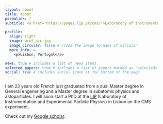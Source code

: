 ```yaml
---
layout: about
title: about
permalink: /
subtitle: <a href="https://pages.lip.pt/cms/">Laboratory of Instrumentation and Experimental Particle Physics</a>. CMS experiment. 

profile:
  align: right
  image: prof_pic.jpg
  image_circular: false # crops the image to make it circular
  more_info: >
    <p>Lisbon, Portugal</p>

news: true # includes a list of news items
selected_papers: true # includes a list of papers marked as "selected={true}"
social: true # includes social icons at the bottom of the page
---
```

I am 23 years old French just graduated from a dual Master degree in General engenering and a Master degree in subatomic physics and astoparticles. I will soon start a PhD at the [LIP](https://www.lip.pt/?lang=en&) (Laboratory of Instrumentation and Experimental Particle Physics) in Lisbon on the CMS experiment. 

Check out my [Google scholar](https://scholar.google.com/citations?user=dzpBFIUAAAAJ&hl=fr).

